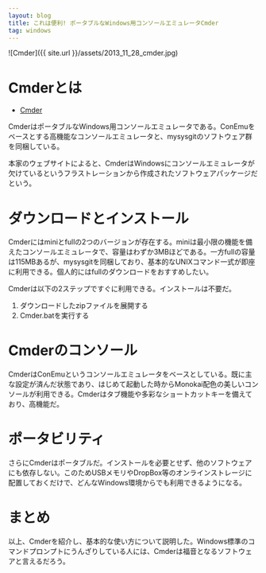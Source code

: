 ```yaml
---
layout: blog
title: これは便利! ポータブルなWindows用コンソールエミュレータCmder
tag: windows
---
```




![Cmder]({{ site.url }}/assets/2013_11_28_cmder.jpg)

# Cmderとは

- [Cmder](http://bliker.github.io/cmder/)

CmderはポータブルなWindows用コンソールエミュレータである。ConEmuをベースとする高機能なコンソールエミュレータと、mysysgitのソフトウェア群を同梱している。

本家のウェブサイトによると、CmderはWindowsにコンソールエミュレータが欠けているというフラストレーションから作成されたソフトウェアパッケージだという。

# ダウンロードとインストール

Cmderにはminiとfullの2つのバージョンが存在する。miniは最小限の機能を備えたコンソールエミュレータで、容量はわずか3MBほどである。一方fullの容量は115MBあるが、mysysgitを同梱しており、基本的なUNIXコマンド一式が即座に利用できる。個人的にはfullのダウンロードをおすすめしたい。

Cmderは以下の2ステップですぐに利用できる。インストールは不要だ。

1. ダウンロードしたzipファイルを展開する
2. Cmder.batを実行する

# Cmderのコンソール

CmderはConEmuというコンソールエミュレータをベースとしている。既に主な設定が済んだ状態であり、はじめて起動した時からMonokai配色の美しいコンソールが利用できる。Cmderはタブ機能や多彩なショートカットキーを備えており、高機能だ。

# ポータビリティ

さらにCmderはポータブルだ。インストールを必要とせず、他のソフトウェアにも依存しない。このためUSBメモリやDropBox等のオンラインストレージに配置しておくだけで、どんなWindows環境からでも利用できるようになる。

# まとめ

以上、Cmderを紹介し、基本的な使い方について説明した。Windows標準のコマンドプロンプトにうんざりしている人には、Cmderは福音となるソフトウェアと言えるだろう。
